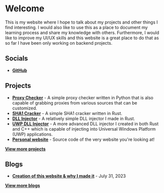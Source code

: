 # Welcome
This is my website where I hope to talk about my projects and other things I find interesting. I would also like to use this as a place to document my learning process and share my knowledge with others. Furthermore, I would like to improve my UI/UX skills and this website is a great place to do that as so far I have been only working on backend projects.

## Socials
- [**GitHub**](https://github.com/kimjongbing)

## Projects
- [**Proxy Checker**](https://github.com/kimjongbing/JAPCproxychecker) - A simple proxy checker written in Python that is also capable of grabbing proxies from various sources that can be customized.
- [**SHA1 Cracker**](https://github.com/kimjongbing/sha1_cracker) - A simple SHA1 cracker written in Rust. 
- [**DLL Injector**](https://github.com/kimjongbing/dll_injector) - A relatively simple DLL injector I made in Rust.
- [**UWP DLL Injector**](https://github.com/kimjongbing/dll_injector_uwp) - A more advanced DLL injector I created in both Rust and C++ which is capable of injecting into Universal Windows Platform (UWP) applications.
- [**Personal website**](https://github.com/kimjongbing/personal_website) - Source code of the very website you're looking at!

[**View more projects**](#placeholder_for_projects)

## Blogs
- [**Creation of this website & why I made it**]() - July 31, 2023

[**View more blogs**](#placeholder_for_blogs)

